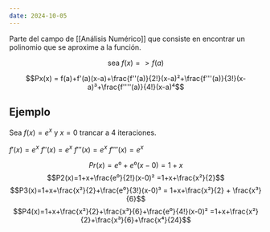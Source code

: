 ```yaml
---
date: 2024-10-05
---
```


Parte del campo de [[Análisis Numérico]] que consiste en encontrar un polinomio que se aproxime a la función.

$$\text{sea } f(x) => f(a)$$

$$Px(x) = f(a)+f'(a)(x-a)+\frac{f''(a)}{2!}(x-a)²+\frac{f'''(a)}{3!}(x-a)³+\frac{f''''(a)}{4!}(x-a)⁴$$

## Ejemplo
Sea $f(x) = e^x$ y $x=0$ trancar a 4 iteraciones.

$f'(x)=e^x$
$f''(x)=e^x$
$f'''(x)=e^x$
$f''''(x)=e^x$

$$Pr(x)=e⁰+e⁰(x-0) = 1+x$$
$$P2(x)=1+x+\frac{e⁰}{2!}(x-0)² =1+x+\frac{x²}{2}$$
$$P3(x)=1+x+\frac{x²}{2}+\frac{e⁰}{3!}(x-0)³ = 1+x+\frac{x²}{2} + \frac{x³}{6}$$
$$P4(x)=1+x+\frac{x²}{2}+\frac{x³}{6}+\frac{e⁰}{4!}(x-0)² =1+x+\frac{x²}{2}+\frac{x³}{6}+\frac{x⁴}{24}$$


